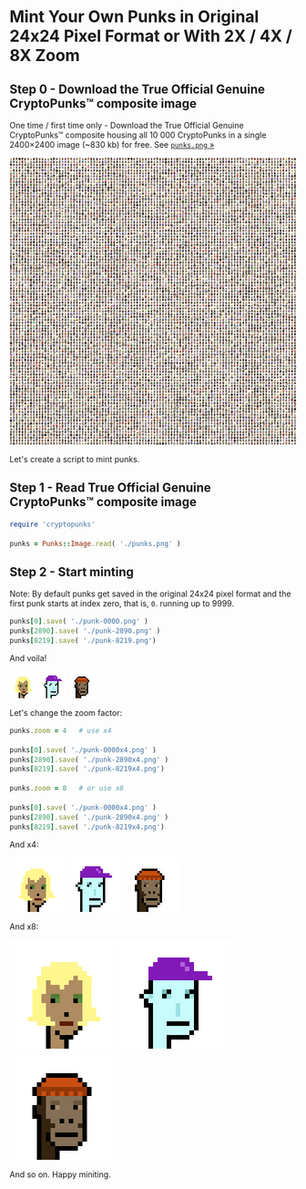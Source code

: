 # Mint Your Own Punks in Original 24x24 Pixel Format or With 2X / 4X / 8X Zoom


## Step 0 -  Download the True Official Genuine CryptoPunks™ composite image

One time / first time only - Download the True Official Genuine CryptoPunks™ composite
housing all 10 000 CryptoPunks
in a single 2400×2400 image (~830 kb) for free.
See [`punks.png` »](https://github.com/larvalabs/cryptopunks/blob/master/punks.png)


![](i/punks-zoom.png)



Let's create a script to mint punks.

## Step 1 -  Read True Official Genuine CryptoPunks™ composite image


``` ruby
require 'cryptopunks'

punks = Punks::Image.read( './punks.png' )
```


## Step 2 - Start minting

Note: By default punks get saved in the original 24x24 pixel format
and the first punk starts at index zero, that is, `0`.
running up to 9999.

``` ruby
punks[0].save( './punk-0000.png' )
punks[2890].save( './punk-2890.png' )
punks[8219].save( './punk-8219.png')
```


And voila!

![](i/punk-0000x2.png)
![](i/punk-2890x2.png)
![](i/punk-8219x2.png)


Let's change the zoom factor:

``` ruby
punks.zoom = 4   # use x4

punks[0].save( './punk-0000x4.png' )
punks[2890].save( './punk-2890x4.png' )
punks[8219].save( './punk-8219x4.png')

punks.zoom = 8   # or use x8

punks[0].save( './punk-0000x4.png' )
punks[2890].save( './punk-2890x4.png' )
punks[8219].save( './punk-8219x4.png')

```

And x4:

![](i/punk-0000x4.png)
![](i/punk-2890x4.png)
![](i/punk-8219x4.png)


And x8:

![](i/punk-0000x8.png)
![](i/punk-2890x8.png)
![](i/punk-8219x8.png)


And so on. Happy miniting.


